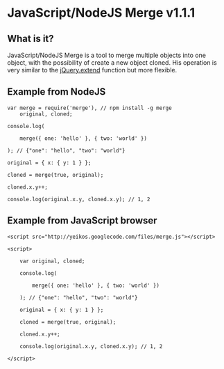 JavaScript/NodeJS Merge v1.1.1
==================================================

What is it?
--------------------------------------

JavaScript/NodeJS Merge is a tool to merge multiple objects into one object, with the possibility of create a new object cloned. His operation is very similar to the [jQuery.extend](http://api.jquery.com/jQuery.extend/) function but more flexible.

Example from NodeJS
--------------

	var merge = require('merge'), // npm install -g merge
		original, cloned;
	
	console.log(
		
		merge({ one: 'hello' }, { two: 'world' })

	); // {"one": "hello", "two": "world"}
	
	original = { x: { y: 1 } };

	cloned = merge(true, original);

	cloned.x.y++;

	console.log(original.x.y, cloned.x.y); // 1, 2

Example from JavaScript browser
--------------------------

	<script src="http://yeikos.googlecode.com/files/merge.js"></script>
	
	<script>
		
		var original, cloned;
		
		console.log(
			
			merge({ one: 'hello' }, { two: 'world' })
	
		); // {"one": "hello", "two": "world"}
		
		original = { x: { y: 1 } };
	
		cloned = merge(true, original);
	
		cloned.x.y++;
	
		console.log(original.x.y, cloned.x.y); // 1, 2

	</script>